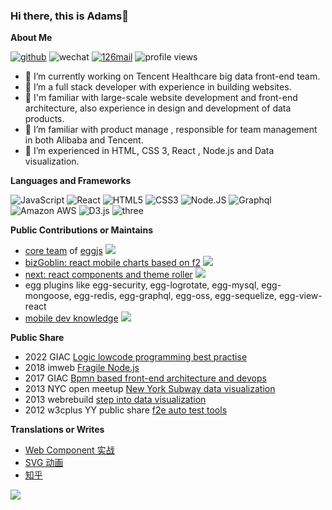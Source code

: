 ### Hi there, this is Adams👋

**About Me** 

[![github](https://img.shields.io/badge/-jtyjty99999-%23323031?style=flat&logo=github)](https://github.com/jtyjty99999)
![wechat](https://img.shields.io/badge/-jtyjty99999-%23323031?style=flat&logo=wechat)
<a href="mailto:jtyjty99999@126.com"><img src="https://img.shields.io/badge/-jtyjty99999@126.com-%23323031?style=flat&logo=gmail" alt="126mail" /></a>
![profile views](https://komarev.com/ghpvc/?username=jtyjty99999&style=flat)



- 🔭 I’m currently working on Tencent Healthcare big data front-end team.
- 🌱 I’m a full stack developer with experience in building websites.
- 👯 I'm familiar with large-scale website development and front-end architecture, also experience in design and development of data products.
- 🤔 I’m familiar with product manage , responsible for team management in both Alibaba and Tencent.
- 💬 I’m experienced in HTML, CSS 3, React , Node.js and Data visualization.

 
**Languages and Frameworks**

  ![JavaScript](https://img.shields.io/badge/-JavaScript-black?style=plastic&logo=javascript)
  ![React](https://img.shields.io/badge/-React-3b2e5a?style=plastic&logo=react)
  ![HTML5](https://img.shields.io/badge/-HTML5-E34F26?style=plastic&logo=html5&logoColor=white)
  ![CSS3](https://img.shields.io/badge/-CSS3-1572B6?style=plastic&logo=css3)
  ![Node.JS](https://img.shields.io/badge/-Node.JS-black?style=plastic&logo=Node.js) 
  ![Graphql](https://img.shields.io/badge/-Graphql-E10098?style=plastic&logo=Graphql)
  ![Amazon AWS](https://img.shields.io/badge/Amazon%20AWS-232F3E?style=plastic&logo=amazon-aws)
  ![D3.js](https://img.shields.io/badge/-D3.js-gray?style=flat-square&logo=D3.js)
  ![three](	https://img.shields.io/badge/ThreeJs-black?style=flat-square&logo=three.js)

**Public Contributions or Maintains** 
 
- [core team](https://github.com/orgs/eggjs/teams/core) of [eggjs](https://github.com/eggjs/egg) ![](https://img.shields.io/github/stars/eggjs/egg?style=social)
- [bizGoblin: react mobile charts based on f2](https://github.com/alibaba/BizGoblin)  ![](https://img.shields.io/github/stars/alibaba/bizgoblin?style=social)
- [next: react components and theme roller](https://github.com/alibaba-fusion/next)  ![](https://img.shields.io/github/stars/alibaba-fusion/next?style=social)
- egg plugins like egg-security, egg-logrotate, egg-mysql, egg-mongoose, egg-redis, egg-graphql, egg-oss, egg-sequelize, egg-view-react
- [mobile dev knowledge](https://github.com/jtyjty99999/mobileTech) ![](https://img.shields.io/github/stars/jtyjty99999/mobileTech?style=social)

**Public Share** 

- 2022 GIAC [Logic lowcode programming best practise](https://giac.msup.com.cn/course?id=16091)
- 2018 imweb [Fragile Node.js](http://2017.imweb.io/)
- 2017 GIAC [Bpmn based front-end architecture and devops](https://doc.huodongjia.com/detail-6747.html)
- 2013 NYC open meetup [New York Subway data visualization](http://www.meetup.com/NYC-Open-Data/events/137298432/)
- 2013 webrebuild [step into data visualization](https://www.56.com/u73/v_MTAwMjEyODc4.html)
- 2012 w3cplus YY public share [f2e auto test tools](https://speakerdeck.com/w3cplus/qian-duan-zi-dong-hua-gong-ju-tan-suo)

**Translations or Writes**   
 
- [Web Component 实战](https://zhuanlan.zhihu.com/p/20636611)
- [SVG 动画](https://read.douban.com/ebook/59895538/)
- [知乎](https://www.zhihu.com/people/jiang-tian-yi/posts)
 
![](https://github-readme-stats.vercel.app/api?username=jtyjty99999)

